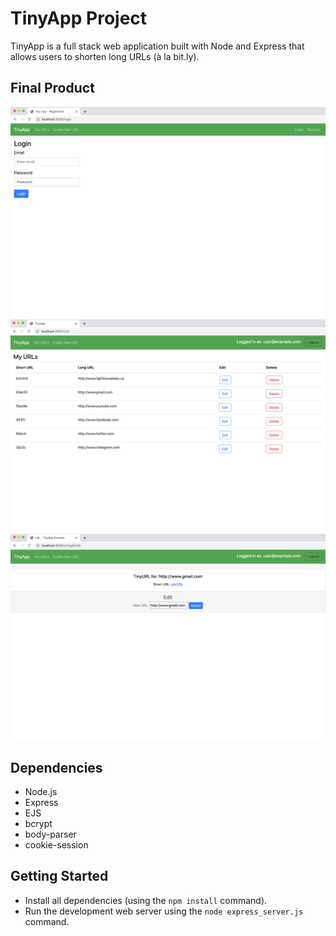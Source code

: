 # TinyApp Project

TinyApp is a full stack web application built with Node and Express that allows users to shorten long URLs (à la bit.ly).

## Final Product

!["Login Page"](https://github.com/paigelindahl/tinyapp/blob/master/docs/login.png?raw=true)
!["URL display homepage"](https://github.com/paigelindahl/tinyapp/blob/master/docs/URLs-homepage.png?raw=true)
!["Shortened URLS display page with edit option"](https://github.com/paigelindahl/tinyapp/blob/master/docs/Shortened-urls-page.png?raw=true)

## Dependencies

- Node.js
- Express
- EJS
- bcrypt
- body-parser
- cookie-session

## Getting Started

- Install all dependencies (using the `npm install` command).
- Run the development web server using the `node express_server.js` command.